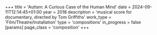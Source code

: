 +++
title = 'Autism: A Curious Case of the Human Mind'
date = 2024-09-11T12:14:45+01:00
year = 2018
description = 'musical score for documentary, directed by Tom Griffiths'
work_type = 'Film/Theatre/Installation'
type = 'compositions'
in_progress = false
[params]
    page_class = 'composition'
+++
